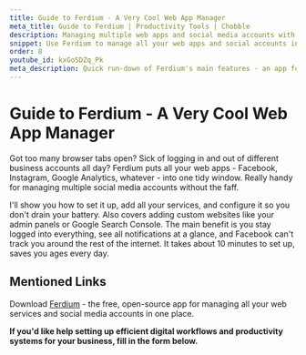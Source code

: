 ```yaml
---
title: Guide to Ferdium - A Very Cool Web App Manager
meta_title: Guide to Ferdium | Productivity Tools | Chobble
description: Managing multiple web apps and social media accounts with Ferdium
snippet: Use Ferdium to manage all your web apps and social accounts in one place
order: 8
youtube_id: kxGoSDZq_Pk
meta_description: Quick run-down of Ferdium's main features - an app for managing social media accounts and frequently visited websites
---
```


# Guide to Ferdium - A Very Cool Web App Manager

Got too many browser tabs open? Sick of logging in and out of different business accounts all day? Ferdium puts all your web apps - Facebook, Instagram, Google Analytics, whatever - into one tidy window. Really handy for managing multiple social media accounts without the faff.

I'll show you how to set it up, add all your services, and configure it so you don't drain your battery. Also covers adding custom websites like your admin panels or Google Search Console. The main benefit is you stay logged into everything, see all notifications at a glance, and Facebook can't track you around the rest of the internet. It takes about 10 minutes to set up, saves you ages every day.

## Mentioned Links

Download [Ferdium](https://ferdium.org/) - the free, open-source app for managing all your web services and social media accounts in one place.

**If you'd like help setting up efficient digital workflows and productivity systems for your business, fill in the form below.**